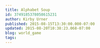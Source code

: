 ```yaml
---
title: Alphabet Soup
id: 3749185378058615231
author: Kirby Urner
published: 2015-08-15T13:30:00.000-07:00
updated: 2015-08-20T10:38:23.068-07:00
blog: world_game
tags: 
---
```



